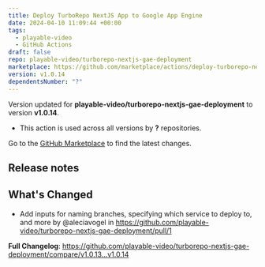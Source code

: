 ```yaml
---
title: Deploy TurboRepo NextJS App to Google App Engine
date: 2024-04-10 11:09:44 +00:00
tags:
  - playable-video
  - GitHub Actions
draft: false
repo: playable-video/turborepo-nextjs-gae-deployment
marketplace: https://github.com/marketplace/actions/deploy-turborepo-nextjs-app-to-google-app-engine
version: v1.0.14
dependentsNumber: "?"
---
```



Version updated for **playable-video/turborepo-nextjs-gae-deployment** to version **v1.0.14**.
- This action is used across all versions by **?** repositories.

Go to the [GitHub Marketplace](https://github.com/marketplace/actions/deploy-turborepo-nextjs-app-to-google-app-engine) to find the latest changes.

## Release notes

## What's Changed
* Add inputs for naming branches, specifying which service to deploy to, and more by @aleciavogel in https://github.com/playable-video/turborepo-nextjs-gae-deployment/pull/1

**Full Changelog**: https://github.com/playable-video/turborepo-nextjs-gae-deployment/compare/v1.0.13...v1.0.14
